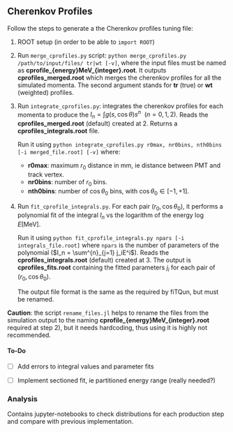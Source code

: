 ## Cherenkov Profiles

Follow the steps to generate a the Cherenkov profiles tuning file:

1) ROOT setup (in order to be able to `import ROOT`) 
2) Run `merge_cprofiles.py` script: `python merge_cprofiles.py /path/to/input/files/ tr|wt [-v]`, where the input files must be named as **cprofile_{energy}MeV_{integer}.root**. It outputs **cprofiles_merged.root** which merges the cherenkov profiles for all the simulated momenta. The second argument stands for **tr** (true) or **wt** (weighted) profiles.

3) Run `integrate_cprofiles.py`: integrates the cherenkov profiles for each momenta to produce the $I_n = \int g(s, \cos\theta) s^n ~~ (n=0, 1, 2)$. Reads the **cprofiles_merged.root** (default) created at 2. Returns a **cprofiles_integrals.root** file.

    Run it using `python integrate_cprofiles.py r0max, nr0bins, nth0bins [-i merged_file.root] [-v]` where:
    - **r0max**: maximum $r_0$ distance in mm, ie distance between PMT and track vertex.
    - **nr0bins**: number of $r_0$ bins.
    - **nth0bins**: number of $\cos \theta_0$ bins, with $\cos \theta_0 \in [-1, +1]$.

4) Run `fit_cprofile_integrals.py`. For each pair $(r_0, \cos \theta_0)$, it performs a polynomial fit of the integral $I_n$ vs the logarithm of the energy $\log E[\text{MeV}]$.

    Run it using `python fit_cprofile_integrals.py npars [-i integrals_file.root]` where `npars` is the number of parameters of the polynomial ($I_n = \sum^{n}_{j=1} j_iE^i$). Reads the **cprofiles_integrals.root** (default) created at 3. The output is **cprofiles_fits.root** containing the fitted parameters $j_i$ for each pair of $(r_0, \cos \theta_0)$.

    The output file format is the same as the required by fiTQun, but must be renamed.

**Caution**: the script `rename_files.jl` helps to rename the files from the simulation output to the naming **cprofile_{energy}MeV_{integer}.root** required at step 2), but it needs hardcoding, thus using it is highly not recommended.

#### **To-Do**
- [ ] Add errors to integral values and parameter fits
- [ ] Implement sectioned fit, ie partitioned energy range (really needed?)


### **Analysis**

Contains jupyter-notebooks to check distributions for each production step and compare with previous implementation.